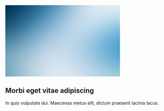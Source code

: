 <article>
							<a class="thumbnail" href="images/fulls/09.jpg"><img src="images/thumbs/09.jpg" alt="" /></a>
							<h2>Morbi eget vitae adipiscing</h2>
							<p>In quis vulputate dui. Maecenas metus elit, dictum praesent lacinia lacus.</p>
						</article>